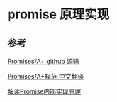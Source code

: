 # promise 原理实现

## 参考

[Promises/A+ github 源码](https://github.com/then/promise)

[Promises/A+规范 中文翻译](https://www.ituring.com.cn/article/66566)

[解读Promise内部实现原理](https://juejin.im/post/5a30193051882503dc53af3c)

<!-- 根据 Promise / A+ 规范来实现的代码，可以通过 promises-aplus-tests 的完整测试 -->
